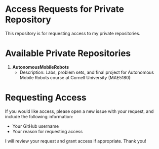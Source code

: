 # Access Requests for Private Repository
This repository is for requesting access to my private repositories. 

# Available Private Repositories

1. **AutonomousMobileRobots**
   - Description: Labs, problem sets, and final project for Autonomous Mobile Robots course at Cornell University (MAE5180)

# Requesting Access
If you would like access, please open a new issue with your request, and include the following information:

- Your GitHub username
- Your reason for requesting access

I will review your request and grant access if appropriate. Thank you!
